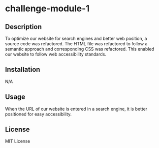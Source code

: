 # challenge-module-1


## Description 

To optimize our website for search engines and better web position, a source code was refactored. The HTML file was refactored to follow a semantic approach and corresponding CSS was refactored.
This enabled our website to follow web accessibility standards.



## Installation

N/A


## Usage 

When the URL of our website is entered in a search engine, it is better positioned for easy accessibility.



## License

MIT License
